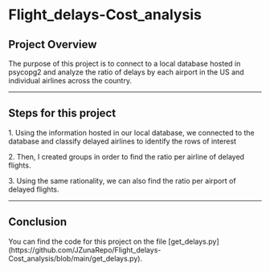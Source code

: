 # Flight_delays-Cost_analysis

<h2>Project Overview</h2>
<p>The purpose of this project is to connect to a local database hosted in psycopg2 and analyze the ratio of delays by each airport in the US and individual airlines across the country.</p>
<hr>
<h2>Steps for this project</h2>
<p>1. Using the information hosted in our local database, we connected to the database and classify delayed airlines to identify the rows of interest</p>
<p>2. Then, I created groups in order to find the ratio per airline of delayed flights.</p>
<p>3. Using the same rationality, we can also find the ratio per airport of delayed flights.</p>
<hr>
<h2>Conclusion</h2>
<p>You can find the code for this project on the file [get_delays.py](https://github.com/JZunaRepo/Flight_delays-Cost_analysis/blob/main/get_delays.py).</p>


